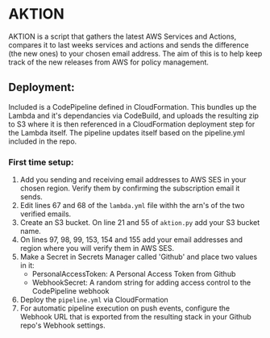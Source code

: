 # AKTION

AKTION is a script that gathers the latest AWS Services and Actions, compares it to last weeks services and actions and sends the difference (the new ones) to your chosen email address. The aim of this is to help keep track of the new releases from AWS for policy management.

## Deployment:

Included is a CodePipeline defined in CloudFormation. This bundles up the Lambda and it's dependancies via CodeBuild, and uploads the resulting zip to S3 where it is then referenced in a CloudFormation deployment step for the Lambda itself. The pipeline updates itself based on the pipeline.yml included in the repo.

### First time setup:

1. Add you sending and receiving email addresses to AWS SES in your chosen region. Verify them by confirming the subscription email it sends.
2. Edit lines 67 and 68 of the `lambda.yml` file withh the arn's of the two verified emails.
3. Create an S3 bucket. On line 21 and 55 of `aktion.py` add your S3 bucket name.
4. On lines 97, 98, 99, 153, 154 and 155 add your email addresses and region where you will verify them in AWS SES.
5. Make a Secret in Secrets Manager called 'Github' and place two values in it:
    - PersonalAccessToken: A Personal Access Token from Github
    - WebhookSecret: A random string for adding access control to the CodePipeline webhook
6. Deploy the `pipeline.yml` via CloudFormation
7. For automatic pipeline execution on push events, configure the Webhook URL that is exported from the resulting stack in your Github repo's Webhook settings.
